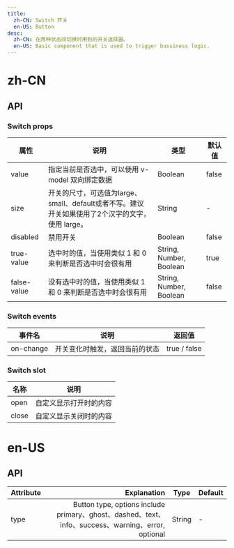 ```yaml
---
title:
  zh-CN: Switch 开关
  en-US: Button
desc:
  zh-CN: 在两种状态间切换时用到的开关选择器。
  en-US: Basic component that is used to trigger bussiness logic.
---
```



# zh-CN

## API



### Switch props
| 属性 |说明 |类型 |默认值 |
| --- |--- |--- |--- |
| value |指定当前是否选中，可以使用 v-model 双向绑定数据 |Boolean |false |
| size |开关的尺寸，可选值为large、small、default或者不写。建议开关如果使用了2个汉字的文字，使用 large。 |String |- |
| disabled |禁用开关 |Boolean |false |
| true-value |选中时的值，当使用类似 1 和 0 来判断是否选中时会很有用 |String, Number, Boolean |true |
| false-value |没有选中时的值，当使用类似 1 和 0 来判断是否选中时会很有用 |String, Number, Boolean |false |

### Switch events

| 事件名 |说明 |返回值 |
| --- |--- |--- |
| on-change |开关变化时触发，返回当前的状态 |true / false |

### Switch slot

| 名称 |说明 |
| --- |--- |
| open |自定义显示打开时的内容 |
| close |自定义显示关闭时的内容 |


# en-US

## API
| Attribute        | Explanation    |  Type  | Default|
| --------   | -----:   | ---- | ---- |
| type        | Button type, options include primary、ghost、dashed、text、info、success、warning、error, optional      |   String   | -|
